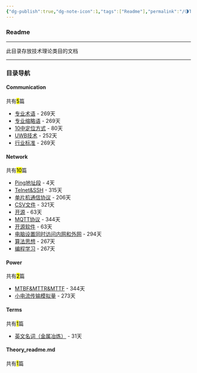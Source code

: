 ```yaml
---
{"dg-publish":true,"dg-note-icon":1,"tags":["Readme"],"permalink":"/🌗Theory_理论/Theory_readme/","dgPassFrontmatter":true,"noteIcon":1,"created":"2024-08-24T23:09:55.639+08:00","updated":"2024-09-18T23:05:22.973+08:00"}
---
```


### Readme
--- 
此目录存放技术理论类目的文档
***
### 目录导航
<p><span><h4 data-heading="Communication" dir="auto">Communication</h4></span></p><p><span>共有<mark>5</mark>篇</span></p><div><ul class="dataview list-view-ul"><li><span><a data-tooltip-position="top" aria-label="🌗Theory_理论/Communication/专业术语.md" data-href="🌗Theory_理论/Communication/专业术语.md" href="🌗Theory_理论/Communication/专业术语.md" class="internal-link" target="_blank" rel="noopener">专业术语</a> - 269天</span></li><li><span><a data-tooltip-position="top" aria-label="🌗Theory_理论/Communication/专业缩略语.md" data-href="🌗Theory_理论/Communication/专业缩略语.md" href="🌗Theory_理论/Communication/专业缩略语.md" class="internal-link" target="_blank" rel="noopener">专业缩略语</a> - 269天</span></li><li><span><a data-tooltip-position="top" aria-label="🌗Theory_理论/Communication/人员定位/10中定位方式.md" data-href="🌗Theory_理论/Communication/人员定位/10中定位方式.md" href="🌗Theory_理论/Communication/人员定位/10中定位方式.md" class="internal-link" target="_blank" rel="noopener">10中定位方式</a> - 80天</span></li><li><span><a data-tooltip-position="top" aria-label="🌗Theory_理论/Communication/人员定位/UWB技术.md" data-href="🌗Theory_理论/Communication/人员定位/UWB技术.md" href="🌗Theory_理论/Communication/人员定位/UWB技术.md" class="internal-link" target="_blank" rel="noopener">UWB技术</a> - 252天</span></li><li><span><a data-tooltip-position="top" aria-label="🌗Theory_理论/Communication/行业标准.md" data-href="🌗Theory_理论/Communication/行业标准.md" href="🌗Theory_理论/Communication/行业标准.md" class="internal-link" target="_blank" rel="noopener">行业标准</a> - 269天</span></li></ul></div><p><span><h4 data-heading="Network" dir="auto">Network</h4></span></p><p><span>共有<mark>10</mark>篇</span></p><div><ul class="dataview list-view-ul"><li><span><a data-tooltip-position="top" aria-label="🌗Theory_理论/Network/Ping/Ping地址段.md" data-href="🌗Theory_理论/Network/Ping/Ping地址段.md" href="🌗Theory_理论/Network/Ping/Ping地址段.md" class="internal-link" target="_blank" rel="noopener">Ping地址段</a> - 4天</span></li><li><span><a data-tooltip-position="top" aria-label="🌗Theory_理论/Network/Telnet&amp;SSH.md" data-href="🌗Theory_理论/Network/Telnet&amp;SSH.md" href="🌗Theory_理论/Network/Telnet&amp;SSH.md" class="internal-link" target="_blank" rel="noopener">Telnet&amp;SSH</a> - 315天</span></li><li><span><a data-tooltip-position="top" aria-label="🌗Theory_理论/Network/单片机通信协议.md" data-href="🌗Theory_理论/Network/单片机通信协议.md" href="🌗Theory_理论/Network/单片机通信协议.md" class="internal-link" target="_blank" rel="noopener">单片机通信协议</a> - 206天</span></li><li><span><a data-tooltip-position="top" aria-label="🌗Theory_理论/Network/术语和缩略语/CSV文件.md" data-href="🌗Theory_理论/Network/术语和缩略语/CSV文件.md" href="🌗Theory_理论/Network/术语和缩略语/CSV文件.md" class="internal-link" target="_blank" rel="noopener">CSV文件</a> - 321天</span></li><li><span><a data-tooltip-position="top" aria-label="🌗Theory_理论/Network/术语和缩略语/开源.md" data-href="🌗Theory_理论/Network/术语和缩略语/开源.md" href="🌗Theory_理论/Network/术语和缩略语/开源.md" class="internal-link" target="_blank" rel="noopener">开源</a> - 63天</span></li><li><span><a data-tooltip-position="top" aria-label="🌗Theory_理论/Network/术语和缩略语/MQTT协议.md" data-href="🌗Theory_理论/Network/术语和缩略语/MQTT协议.md" href="🌗Theory_理论/Network/术语和缩略语/MQTT协议.md" class="internal-link" target="_blank" rel="noopener">MQTT协议</a> - 344天</span></li><li><span><a data-tooltip-position="top" aria-label="🌗Theory_理论/Network/术语和缩略语/开源软件.md" data-href="🌗Theory_理论/Network/术语和缩略语/开源软件.md" href="🌗Theory_理论/Network/术语和缩略语/开源软件.md" class="internal-link" target="_blank" rel="noopener">开源软件</a> - 63天</span></li><li><span><a data-tooltip-position="top" aria-label="🌗Theory_理论/Network/电脑设置同时访问内网和外网.md" data-href="🌗Theory_理论/Network/电脑设置同时访问内网和外网.md" href="🌗Theory_理论/Network/电脑设置同时访问内网和外网.md" class="internal-link" target="_blank" rel="noopener">电脑设置同时访问内网和外网</a> - 294天</span></li><li><span><a data-tooltip-position="top" aria-label="🌗Theory_理论/Network/算法思想.md" data-href="🌗Theory_理论/Network/算法思想.md" href="🌗Theory_理论/Network/算法思想.md" class="internal-link" target="_blank" rel="noopener">算法思想</a> - 267天</span></li><li><span><a data-tooltip-position="top" aria-label="🌗Theory_理论/Network/编程学习.md" data-href="🌗Theory_理论/Network/编程学习.md" href="🌗Theory_理论/Network/编程学习.md" class="internal-link" target="_blank" rel="noopener">编程学习</a> - 267天</span></li></ul></div><p><span><h4 data-heading="Power" dir="auto">Power</h4></span></p><p><span>共有<mark>2</mark>篇</span></p><div><ul class="dataview list-view-ul"><li><span><a data-tooltip-position="top" aria-label="🌗Theory_理论/Power/MTBF&amp;MTTR&amp;MTTF.md" data-href="🌗Theory_理论/Power/MTBF&amp;MTTR&amp;MTTF.md" href="🌗Theory_理论/Power/MTBF&amp;MTTR&amp;MTTF.md" class="internal-link" target="_blank" rel="noopener">MTBF&amp;MTTR&amp;MTTF</a> - 344天</span></li><li><span><a data-tooltip-position="top" aria-label="🌗Theory_理论/Power/小电流传输模拟量.md" data-href="🌗Theory_理论/Power/小电流传输模拟量.md" href="🌗Theory_理论/Power/小电流传输模拟量.md" class="internal-link" target="_blank" rel="noopener">小电流传输模拟量</a> - 273天</span></li></ul></div><p><span><h4 data-heading="Terms" dir="auto">Terms</h4></span></p><p><span>共有<mark>1</mark>篇</span></p><div><ul class="dataview list-view-ul"><li><span><a data-tooltip-position="top" aria-label="🌗Theory_理论/Terms/英文名词（金属冶炼）.md" data-href="🌗Theory_理论/Terms/英文名词（金属冶炼）.md" href="🌗Theory_理论/Terms/英文名词（金属冶炼）.md" class="internal-link" target="_blank" rel="noopener">英文名词（金属冶炼）</a> - 31天</span></li></ul></div><p><span><h4 data-heading="Theory_readme.md" dir="auto">Theory_readme.md</h4></span></p><p><span>共有<mark>1</mark>篇</span></p><div><ul class="dataview list-view-ul"></ul></div>
